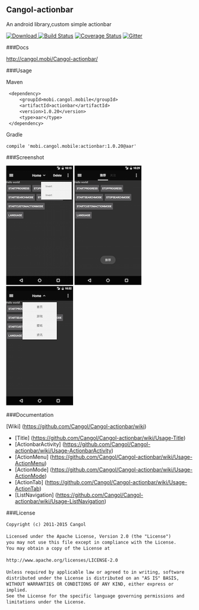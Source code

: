 Cangol-actionbar
---

An android library,custom simple actionbar

[![Download](https://api.bintray.com/packages/cangol/maven/Cangol-actionbar/images/download.svg) ](https://bintray.com/cangol/maven/Cangol-actionbar/_latestVersion)
[![Build Status](https://travis-ci.org/Cangol/Cangol-actionbar.svg?branch=master)](https://travis-ci.org/Cangol/Cangol-actionbar)
[![Coverage Status](https://coveralls.io/repos/github/Cangol/Cangol-actionbar/badge.svg?branch=master)](https://coveralls.io/github/Cangol/Cangol-actionbar?branch=master)
[![Gitter](https://badges.gitter.im/Cangol/Cangol-actionbar.svg)](https://gitter.im/Cangol/Cangol-actionbar?utm_source=badge&utm_medium=badge&utm_campaign=pr-badge)

###Docs

http://cangol.mobi/Cangol-actionbar/

###Usage


Maven

     <dependency>
         <groupId>mobi.cangol.mobile</groupId>
         <artifactId>actionbar</artifactId>
         <version>1.0.20</version>
         <type>aar</type>
     </dependency>
Gradle
 
    compile 'mobi.cangol.mobile:actionbar:1.0.20@aar'

###Screenshot

![Screenshot](https://github.com/Cangol/Cangol-actionbar/raw/master/art/device-screenshot-0.png?raw=true)
![Screenshot](https://github.com/Cangol/Cangol-actionbar/raw/master/art/device-screenshot-1.png?raw=true)
![Screenshot](https://github.com/Cangol/Cangol-actionbar/raw/master/art/device-screenshot-2.png?raw=true)

###Documentation


[Wiki] (https://github.com/Cangol/Cangol-actionbar/wiki)  

*   [Title] (https://github.com/Cangol/Cangol-actionbar/wiki/Usage-Title)   
*   [ActionbarActivity] (https://github.com/Cangol/Cangol-actionbar/wiki/Usage-ActionbarActivity)  
*   [ActionMenu] (https://github.com/Cangol/Cangol-actionbar/wiki/Usage-ActionMenu)  
*   [ActionMode] (https://github.com/Cangol/Cangol-actionbar/wiki/Usage-ActionMode)  
*   [ActionTab] (https://github.com/Cangol/Cangol-actionbar/wiki/Usage-ActionTab)  
*   [ListNavigation] (https://github.com/Cangol/Cangol-actionbar/wiki/Usage-ListNavigation)  

###License


    Copyright (c) 2011-2015 Cangol

    Licensed under the Apache License, Version 2.0 (the "License")
    you may not use this file except in compliance with the License.
    You may obtain a copy of the License at
    
    http://www.apache.org/licenses/LICENSE-2.0
    
    Unless required by applicable law or agreed to in writing, software
    distributed under the License is distributed on an "AS IS" BASIS,
    WITHOUT WARRANTIES OR CONDITIONS OF ANY KIND, either express or implied.
    See the License for the specific language governing permissions and
    limitations under the License.

